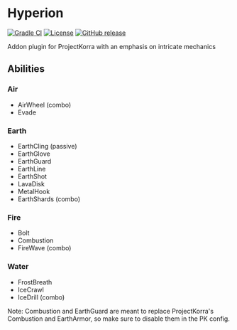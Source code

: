 # Hyperion

[![Gradle CI](https://github.com/PrimordialMoros/Hyperion/workflows/Build/badge.svg?branch=master)](https://github.com/PrimordialMoros/Hyperion/actions)
[![License](https://img.shields.io/github/license/PrimordialMoros/Hyperion?color=blue)](LICENSE)
[![GitHub release](https://img.shields.io/github/v/release/PrimordialMoros/Hyperion)](https://github.com/PrimordialMoros/Hyperion/releases)

Addon plugin for ProjectKorra with an emphasis on intricate mechanics

## Abilities
### Air
* AirWheel (combo)
* Evade
### Earth
* EarthCling (passive)
* EarthGlove
* EarthGuard
* EarthLine
* EarthShot
* LavaDisk
* MetalHook
* EarthShards (combo)
### Fire
* Bolt
* Combustion
* FireWave (combo)
### Water
* FrostBreath
* IceCrawl
* IceDrill (combo)


Note: Combustion and EarthGuard are meant to replace ProjectKorra's Combustion and EarthArmor, so make sure to disable them in the PK config.
